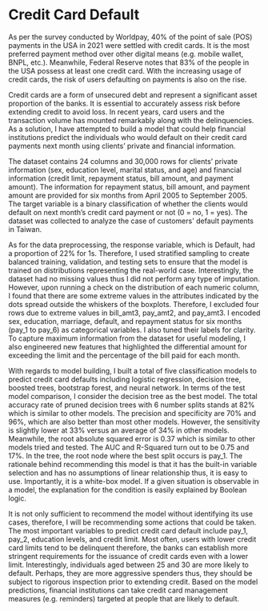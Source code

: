 # Credit Card Default
 
As per the survey conducted by Worldpay, 40% of the point of sale (POS) payments in the USA in 2021 were settled
with credit cards. It is the most preferred payment method over other digital means (e.g. mobile wallet, BNPL, etc.).
Meanwhile, Federal Reserve notes that 83% of the people in the USA possess at least one credit card. With the
increasing usage of credit cards, the risk of users defaulting on payments is also on the rise.

Credit cards are a form of unsecured debt and represent a significant asset proportion of the banks. It is essential to
accurately assess risk before extending credit to avoid loss. In recent years, card users and the transaction volume has
mounted remarkably along with the delinquencies. As a solution, I have attempted to build a model that could help
financial institutions predict the individuals who would default on their credit card payments next month using clients’
private and financial information.

The dataset contains 24 columns and 30,000 rows for clients’ private information (sex, education level, marital status,
and age) and financial information (credit limit, repayment status, bill amount, and payment amount). The information
for repayment status, bill amount, and payment amount are provided for six months from April 2005 to September
2005. The target variable is a binary classification of whether the clients would default on next month’s credit card
payment or not (0 = no, 1 = yes). The dataset was collected to analyze the case of customers' default payments in
Taiwan.

As for the data preprocessing, the response variable, which is Default, had a proportion of 22% for 1s. Therefore, I
used stratified sampling to create balanced training, validation, and testing sets to ensure that the model is trained on
distributions representing the real-world case. Interestingly, the dataset had no missing values thus I did not perform
any type of imputation. However, upon running a check on the distribution of each numeric column, I found that
there are some extreme values in the attributes indicated by the dots spread outside the whiskers of the boxplots.
Therefore, I excluded four rows due to extreme values in bill_amt3, pay_amt2, and pay_amt3. I encoded sex,
education, marriage, default, and repayment status for six months (pay_1 to pay_6) as categorical variables. I also
tuned their labels for clarity. To capture maximum information from the dataset for useful modeling, I also engineered
new features that highlighted the differential amount for exceeding the limit and the percentage of the bill paid for
each month.

With regards to model building, I built a total of five classification models to predict credit card defaults including
logistic regression, decision tree, boosted trees, bootstrap forest, and neural network. In terms of the test model
comparison, I consider the decision tree as the best model. The total accuracy rate of pruned decision trees with 6
number splits stands at 82% which is similar to other models. The precision and specificity are 70% and 96%, which
are also better than most other models. However, the sensitivity is slightly lower at 33% versus an average of 34% in
other models. Meanwhile, the root absolute squared error is 0.37 which is similar to other models tried and tested.
The AUC and R-Squared turn out to be 0.75 and 17%. In the tree, the root node where the best split occurs is pay_1.
The rationale behind recommending this model is that it has the built-in variable selection and has no assumptions of
linear relationship thus, it is easy to use. Importantly, it is a white-box model. If a given situation is observable in a
model, the explanation for the condition is easily explained by Boolean logic.

It is not only sufficient to recommend the model without identifying its use cases, therefore, I will be recommending
some actions that could be taken. The most important variables to predict credit card default include pay_1, pay_2,
education levels, and credit limit. Most often, users with lower credit card limits tend to be delinquent therefore, the
banks can establish more stringent requirements for the issuance of credit cards even with a lower limit. Interestingly,
individuals aged between 25 and 30 are more likely to default. Perhaps, they are more aggressive spenders thus, they
should be subject to rigorous inspection prior to extending credit. Based on the model predictions, financial
institutions can take credit card management measures (e.g. reminders) targeted at people that are likely to default.
